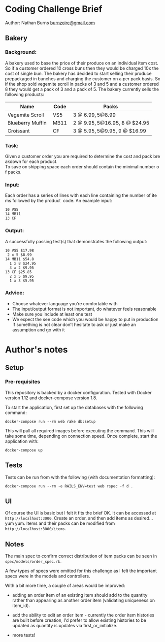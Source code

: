 # Coding Challenge Brief

Author: Nathan Burns <burnzoire@gmail.com>

## Bakery

### Background:  

A bakery used to base the price of their produce on an individual item cost. So if a customer ordered 10 cross buns then they would be charged 10x the cost of single bun. The bakery has decided to start  selling their produce prepackaged in bunches and charging the customer on a per pack basis. So if the  shop sold vegemite scroll in packs of 3 and 5 and a customer ordered 8 they would get a pack of 3 and  a pack of 5. The bakery currently sells the following products:  

Name | Code | Packs 
-----|------|------
Vegemite Scroll | VS5 | 3 @ $6.99, 5 @ $8.99
Blueberry Muffin | MB11 | 2 @ $9.95, 5 @ $16.95, 8 @ $24.95
Croissant | CF | 3 @ $5.95, 5 @ $9.95, 9 @ $16.99 

### Task:  

Given a customer order you are required to determine the cost and pack breakdown for each product.  To save on shipping space each order should contain the minimal number of packs.  

### Input:  

Each order has a series of lines with each line containing the number of items followed by the product  code. An example input:

```
10 VS5  
14 MB11
13 CF    
```

### Output:  

A successfully passing test(s) that demonstrates the following output:


```
10 VS5 $17.98
 2 x 5 $8.99
14 MB11 $54.8
  1 x 8 $24.95
  3 x 2 $9.95  
13 CF $25.85
  2 x 5 $9.95
  1 x 3 $5.95
```


### Advice:

 - Choose whatever language you’re comfortable with
 - The input/output format is not important, do whatever feels reasonable
 - Make sure you include at least one test
 - We expect the see code which you would be happy to put in production
  If something is not clear don’t hesitate to ask or just make an assumption and go with it


# Author's notes

## Setup

### Pre-requisites
This repository is backed by a docker configuration. Tested with Docker version 1.12 and docker-compose version 1.8.

To start the application, first set up the databases with the following command:

```
docker-compose run --rm web rake db:setup
```

This will pull all required images before executing the command. This will take some time, depending on connection speed. Once complete, start the application with:

```
docker-compose up
```

## Tests

Tests can be run from with the following (with documentation formatting):

```
docker-compose run --rm -e RAILS_ENV=test web rspec -f d . 
```

## UI

Of course the UI is basic but I felt it fits the brief OK. It can be accessed at `http://localhost:3000`. Create an order, and then add items as desired... yum yum. Items and their packs can be modified from `http://localhost:3000/items`.


## Notes

The main spec to confirm correct distribution of item packs can be seen in `spec/models/order_spec.rb`.

A few types of specs were omitted for this challenge as I felt the important specs were in the models and controllers.

With a bit more time, a couple of areas would be improved:

- adding an order item of an existing item should add to the quantity rather than appearing as another order item (validating uniqueness on item_id).

- add the ability to edit an order item - currently the order item histories are built before creation, I'd prefer to allow existing histories to be updated as quantity is updates via first_or_initialize.

- more tests!